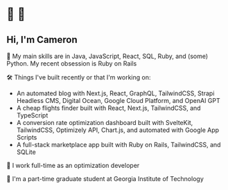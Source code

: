 # 👋 🤠
## Hi, I'm Cameron
<!--
**youngbloodcyb/youngbloodcyb** is a ✨ _special_ ✨ repository because its `README.md` (this file) appears on your GitHub profile.

Here are some ideas to get you started:

- 🔭 I’m currently working on ...
- 🌱 I’m currently learning ...
- 👯 I’m looking to collaborate on ...
- 🤔 I’m looking for help with ...
- 💬 Ask me about ...
-  How to reach me: ...
- 😄 Pronouns: ...
- ⚡ Fun fact: ...
-->

🌱 My main skills are in Java, JavaScript, React, SQL, Ruby, and (some) Python. My recent obsession is Ruby on Rails

🛠️ Things I've built recently or that I'm working on:
- An automated blog with Next.js, React, GraphQL, TailwindCSS, Strapi Headless CMS, Digital Ocean, Google Cloud Platform, and OpenAI GPT
- A cheap flights finder built with React, Next.js, TailwindCSS, and TypeScript
- A conversion rate optimization dashboard built with SvelteKit, TailwindCSS, Optimizely API, Chart.js, and automated with Google App Scripts
- A full-stack marketplace app built with Ruby on Rails, TailwindCSS, and SQLite

🔭 I work full-time as an optimization developer

📕 I'm a part-time graduate student at Georgia Institute of Technology
